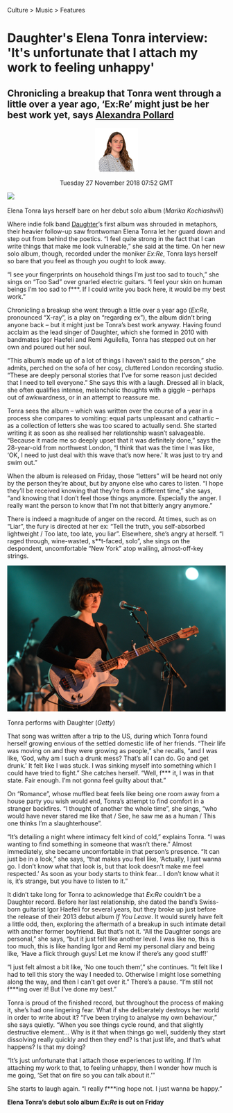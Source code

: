 Culture > Music > Features 

# Daughter's Elena Tonra interview: 'It's unfortunate that I attach my work to feeling unhappy'

## Chronicling a breakup that Tonra went through a little over a year ago, ‘Ex:Re’ might just be her best work yet, says [Alexandra Pollard](https://www.independent.co.uk/author/alexandra-pollard)

<p align="center">
<img src="/Text/Resources/alexandra-pollard.png" height=20% width=20%>
</p>

<p align="center">
Tuesday 27 November 2018 07:52 GMT
</p>

<img src="/Images/Marika Kochiashvili/EX_RE_by_Marika_Kochiashvili.jpg">

Elena Tonra lays herself bare on her debut solo album (*Marika Kochiashvili*)

Where indie folk band [Daughter](https://www.independent.co.uk/topic/daughter)’s first album was shrouded in metaphors, their heavier follow-up saw frontwoman Elena Tonra let her guard down and step out from behind the poetics. “I feel quite strong in the fact that I can write things that make me look vulnerable,” she said at the time. On her new solo album, though, recorded under the moniker *Ex:Re*, Tonra lays herself so bare that you feel as though you ought to look away.

“I see your fingerprints on household things I’m just too sad to touch,” she sings on “Too Sad” over gnarled electric guitars. “I feel your skin on human beings I’m too sad to f\*\*\*. If I could write you back here, it would be my best work.”

Chronicling a breakup she went through a little over a year ago (*Ex:Re*, pronounced “X-ray”, is a play on “regarding ex”), the album didn’t bring anyone back – but it might just be Tonra’s best work anyway. Having found acclaim as the lead singer of Daughter, which she formed in 2010 with bandmates Igor Haefeli and Remi Aguilella, Tonra has stepped out on her own and poured out her soul.

“This album’s made up of a lot of things I haven’t said to the person,” she admits, perched on the sofa of her cosy, cluttered London recording studio. “These are deeply personal stories that I’ve for some reason just decided that I need to tell everyone.” She says this with a laugh. Dressed all in black, she often qualifies intense, melancholic thoughts with a giggle – perhaps out of awkwardness, or in an attempt to reassure me.

Tonra sees the album – which was written over the course of a year in a process she compares to vomiting: equal parts unpleasant and cathartic – as a collection of letters she was too scared to actually send. She started writing it as soon as she realised her relationship wasn’t salvageable. “Because it made me so deeply upset that it was definitely done,” says the 28-year-old from northwest London, “I think that was the time I was like, ‘OK, I need to just deal with this wave that’s now here.’ It was just to try and swim out.”

When the album is released on Friday, those “letters” will be heard not only by the person they’re about, but by anyone else who cares to listen. “I hope they’ll be received knowing that they’re from a different time,” she says, “and knowing that I don’t feel those things anymore. Especially the anger. I really want the person to know that I’m not that bitterly angry anymore.”

There is indeed a magnitude of anger on the record. At times, such as on “Liar”, the fury is directed at her ex: “Tell the truth, you self-absorbed lightweight / Too late, too late, you liar”. Elsewhere, she’s angry at herself. “I raged through, wine-wasted, s\*\*t-faced, solo”, she sings on the despondent, uncomfortable “New York” atop wailing, almost-off-key strings.

<img src="/Images/179157823.jpg">

Tonra performs with Daughter (*Getty*)

That song was written after a trip to the US, during which Tonra found herself growing envious of the settled domestic life of her friends. “Their life was moving on and they were growing as people,” she recalls, “and I was like, ‘God, why am I such a drunk mess? That’s all I can do. Go and get drunk.’ It felt like I was stuck. I was sinking myself into something which I could have tried to fight.” She catches herself. “Well, f\*\*\* it, I was in that state. Fair enough. I’m not gonna feel guilty about that.”

On “Romance”, whose muffled beat feels like being one room away from a house party you wish would end, Tonra’s attempt to find comfort in a stranger backfires. “I thought of another the whole time”, she sings, “who would have never stared me like that / See, he saw me as a human / This one thinks I’m a slaughterhouse”.

“It’s detailing a night where intimacy felt kind of cold,” explains Tonra. “I was wanting to find something in someone that wasn’t there.” Almost immediately, she became uncomfortable in that person’s presence. “It can just be in a look,” she says, “that makes you feel like, ‘Actually, I just wanna go. I don’t know what that look is, but that look doesn’t make me feel respected.’ As soon as your body starts to think fear... I don’t know what it is, it’s strange, but you have to listen to it.”

It didn’t take long for Tonra to acknowledge that *Ex:Re* couldn’t be a Daughter record. Before her last relationship, she dated the band’s Swiss-born guitarist Igor Haefeli for several years, but they broke up just before the release of their 2013 debut album *If You Leave*. It would surely have felt a little odd, then, exploring the aftermath of a breakup in such intimate detail with another former boyfriend. But that’s not it. “All the Daughter songs are personal,” she says, “but it just felt like another level. I was like no, this is too much, this is like handing Igor and Remi my personal diary and being like, ‘Have a flick through guys! Let me know if there’s any good stuff!’

“I just felt almost a bit like, ‘No one touch them’,” she continues. “It felt like I had to tell this story the way I needed to. Otherwise I might lose something along the way, and then I can’t get over it.” There’s a pause. “I’m still not f\*\*\*ing over it! But I’ve done my best.”

Tonra is proud of the finished record, but throughout the process of making it, she’s had one lingering fear. What if she deliberately destroys her world in order to write about it? “I’ve been trying to analyse my own behaviour,” she says quietly. “When you see things cycle round, and that slightly destructive element… Why is it that when things go well, suddenly they start dissolving really quickly and then they end? Is that just life, and that’s what happens? Is that my doing?

“It’s just unfortunate that I attach those experiences to writing. If I’m attaching my work to that, to feeling unhappy, then I wonder how much is me going, ‘Set that on fire so you can talk about it.’”

She starts to laugh again. “I really f\*\*\*ing hope not. I just wanna be happy.”

**Elena Tonra’s debut solo album *Ex:Re* is out on Friday**
